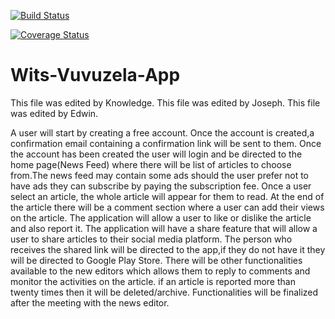 [![Build Status](https://travis-ci.org/optisolcoms3009/Wits-Vuvuzela-App.svg?branch=master)](https://travis-ci.org/optisolcoms3009/Wits-Vuvuzela-App)

[![Coverage Status](https://coveralls.io/repos/github/optisolcoms3009/Wits-Vuvuzela-App/badge.svg?branch=Branch2)](https://coveralls.io/github/optisolcoms3009/Wits-Vuvuzela-App?branch=Branch2)

# Wits-Vuvuzela-App
This file was edited by Knowledge.
This file was edited by Joseph.
This file was edited by Edwin.

A user will start by creating a free account. Once the account is created,a confirmation email containing a confirmation link will be sent to them. Once the account has been created the user will login and be directed to the home page(News Feed) where there will be list of articles to choose from.The news feed may contain some ads should the user prefer not to have ads they can subscribe by paying the subscription fee. Once a user select an article, the whole article will appear for them to read. At the end of the article there will be a comment section where a user can add their views on the article. The application will allow a user to like or dislike the article and also report it. The application will have a share feature that will allow a user to share articles to their social media platform. The person who receives the shared link will be directed to the app,if they do not have it they will be directed to Google Play Store. There will be other functionalities available to the new editors which allows them to reply to comments and monitor the activities on the article. if an article is reported more than twenty times then it will be deleted/archive. Functionalities will be finalized after the meeting with the news editor.
